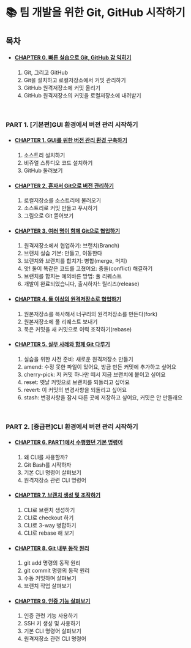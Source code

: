 <h1>📚 팀 개발을 위한 Git, GitHub 시작하기</h1>

<h2>목차</h2>

- <h4><a href="https://github.com/EunJaePark/TIL/blob/master/Github%EC%B1%85%20%EA%B3%B5%EB%B6%80/0_%EB%B9%A0%EB%A5%B8%20%EC%8B%A4%EC%8A%B5%EC%9C%BC%EB%A1%9C%20Git%2C%20Github%EA%B0%90%20%EC%9D%B5%ED%9E%88%EA%B8%B0.md">CHAPTER 0. 빠른 실습으로 Git, GitHub 감 익히기</a></h4>

  01. Git, 그리고 GitHub
  02. Git을 설치하고 로컬저장소에서 커밋 관리하기
  03. GitHub 원격저장소에 커밋 올리기
  04. GitHub 원격저장소의 커밋을 로컬저장소에 내려받기
  
<br/>

<h3>PART 1. [기본편]GUI 환경에서 버전 관리 시작하기</h3>

- <h4><a href="https://github.com/EunJaePark/TIL/blob/master/Github%EC%B1%85%20%EA%B3%B5%EB%B6%80/PART1_1_GUI%EB%A5%BC%20%EC%9C%84%ED%95%9C%20%EB%B2%84%EC%A0%84%20%EA%B4%80%EB%A6%AC%20%ED%99%98%EA%B2%BD%20%EA%B5%AC%EC%B6%95%ED%95%98%EA%B8%B0.md">CHAPTER 1. GUI를 위한 버전 관리 환경 구축하기</a></h4>

  01. 소스트리 설치하기
  02. 비쥬얼 스튜디오 코드 설치하기
  03. GitHub 둘러보기

- <h4><a href="https://github.com/EunJaePark/TIL/blob/master/Github%EC%B1%85%20%EA%B3%B5%EB%B6%80/PART1_2_%ED%98%BC%EC%9E%90%EC%84%9C%20Git%EC%9C%BC%EB%A1%9C%20%EB%B2%84%EC%A0%84%20%EA%B4%80%EB%A6%AC%ED%95%98%EA%B8%B0.md">CHAPTER 2. 혼자서 Git으로 버전 관리하기</a></h4>

  01. 로컬저장소를 소스트리에 불러오기
  02. 소스트리로 커밋 만들고 푸시하기
  03. 그림으로 Git 뜯어보기

- <h4><a href="https://github.com/EunJaePark/TIL/blob/master/Github%EC%B1%85%20%EA%B3%B5%EB%B6%80/PART1_3_%EC%97%AC%EB%9F%AC%20%EB%AA%85%EC%9D%B4%20%ED%95%A8%EA%BB%98%20Git%EC%9C%BC%EB%A1%9C%20%ED%98%91%EC%97%85%ED%95%98%EA%B8%B0.md">CHAPTER 3. 여러 명이 함께 Git으로 협업하기</a></h4>

  01. 원격저장소에서 협업하기: 브랜치(Branch)
  02. 브랜치 실습 기본: 만들고, 이동한다
  03. 브랜치와 브랜치를 합치기: 병합(merge, 머지)
  04. 앗! 둘이 똑같은 코드를 고쳤어요: 충돌(conflict) 해결하기
  05. 브랜치를 합치는 예의바른 방법: 풀 리퀘스트
  06. 개발이 완료되었습니다, 출시하자!: 릴리즈(release)
  
- <h4><a href="https://github.com/EunJaePark/TIL/blob/master/Github%EC%B1%85%20%EA%B3%B5%EB%B6%80/PART1_4_%EB%91%98%20%EC%9D%B4%EC%83%81%EC%9D%98%20%EC%9B%90%EA%B2%A9%EC%A0%80%EC%9E%A5%EC%86%8C%EB%A1%9C%20%ED%98%91%EC%97%85%ED%95%98%EA%B8%B0.md">CHAPTER 4. 둘 이상의 원격저장소로 협업하기</a></h4>

  01. 원본저장소를 복사해서 너구리의 원격저장소를 만든다(fork)
  02. 원본저장소에 풀 리퀘스트 보내기
  03. 묵은 커밋을 새 커밋으로 이력 조작하기(rebase)
    
- <h4><a href="https://github.com/EunJaePark/TIL/blob/master/Github%EC%B1%85%20%EA%B3%B5%EB%B6%80/PART1_5_%EC%8B%A4%EB%AC%B4%20%EC%82%AC%EB%A1%80%EC%99%80%20%ED%95%A8%EA%BB%98%20Git%20%EB%8B%A4%EB%A3%A8%EA%B8%B0.md">CHAPTER 5. 실무 사례와 함께 Git 다루기</a></h4>

  01. 실습을 위한 사전 준비: 새로운 원격저장소 만들기
  02. amend: 수정 못한 파일이 있어요, 방금 만든 커밋에 추가하고 싶어요
  03. cherry-pick: 저 커밋 하나만 떼서 지금 브랜치에 붙이고 싶어요
  04. reset: 옛날 커밋으로 브랜치를 되돌리고 싶어요
  05. revert: 이 커밋의 변경사항을 되돌리고 싶어요
  06. stash: 변경사항을 잠시 다른 곳에 저장하고 싶어요, 커밋은 안 만들래요
    
<br/>

<h3>PART 2. [중급편]CLI 환경에서 버전 관리 시작하기</h3>

- <h4><a href="">CHAPTER 6. PART1에서 수행했던 기본 명령어</a></h4>

  01. 왜 CLI를 사용할까?
  02. Git Bash를 시작하자
  03. 기본 CLI 명령어 살펴보기
  04. 원격저장소 관련 CLI 명령어
 
- <h4><a href="">CHAPTER 7. 브랜치 생성 및 조작하기</a></h4>

  01. CLI로 브랜치 생성하기
  02. CLI로 checkout 하기
  03. CLI로 3-way 병합하기
  04. CLI로 rebase 해 보기
 
- <h4><a href="">CHAPTER 8. Git 내부 동작 원리</a></h4>

  01. git add 명령의 동작 원리
  02. git commit 명령의 동작 원리
  03. 수동 커밋하며 살펴보기
  04. 브랜치 작업 살펴보기
 
- <h4><a href="">CHAPTER 9. 인증 기능 살펴보기</a></h4>

  01. 인증 관련 기능 사용하기
  02. SSH 키 생성 및 사용하기
  03. 기본 CLI 명령어 살펴보기
  04. 원격저장소 관련 CLI 명령어 
  
  
  
  
  

